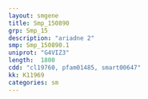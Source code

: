 ```yaml
---
layout: smgene
title: Smp_150890
grp: Smp_15
description: "ariadne 2"
smp: Smp_150890.1
uniprot: "G4VIZ3"
length:  1800
cdd: "cl19760, pfam01485, smart00647"
kk: K11969
categories: sm
---
```

